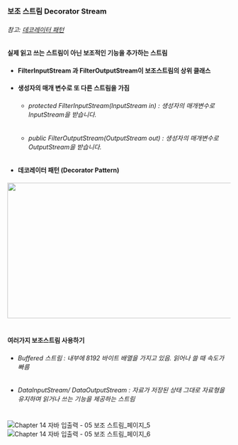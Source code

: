 ### 보조 스트림 Decorator Stream

###### 참고: [데코레이터 패턴](https://github.com/6161990/TIL/blob/main/DesignPattern/Decorator%20Pattern.md)

#### 실제 읽고 쓰는 스트림이 아닌 보조적인 기능을 추가하는 스트림 
* #### FilterInputStream 과 FilterOutputStream이 보조스트림의 상위 클래스
* #### 생성자의 매개 변수로 또 다른 스트림을 가짐
  * ###### protected FilterInputStream(InputStream in) : 생성자의 매개변수로 InputStream을 받습니다.
  * ###### public FilterOutputStream(OutputStream out) : 생성자의 매개변수로 OutputStream을 받습니다.
* #### 데코레이터 패턴 (Decorator Pattern) 
<img src="https://user-images.githubusercontent.com/74708028/110726518-dd84c480-825c-11eb-8973-5e9f9186dad2.jpg" width="700" height="305"/>  

#

**여러가지 보조스트림 사용하기**  
* ###### Buffered 스트림 : 내부에 8192 바이트 배열을 가지고 있음. 읽어나 쓸 때 속도가 빠름
* ###### DataInputStream/ DataOutputStream : 자료가 저장된 상태 그대로 자료형을 유지하며 읽거나 쓰는 기능을 제공하는 스트림  


#

![Chapter 14 자바 입출력 - 05 보조 스트림_페이지_5](https://user-images.githubusercontent.com/74708028/110728099-c693a180-825f-11eb-90fb-462e242bbe79.png)
![Chapter 14 자바 입출력 - 05 보조 스트림_페이지_6](https://user-images.githubusercontent.com/74708028/110728114-ceebdc80-825f-11eb-928b-d6fe8869d18a.png)
